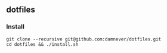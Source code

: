 ## dotfiles

### Install

```
git clone --recursive git@github.com:damnever/dotfiles.git
cd dotfiles && ./install.sh
```
